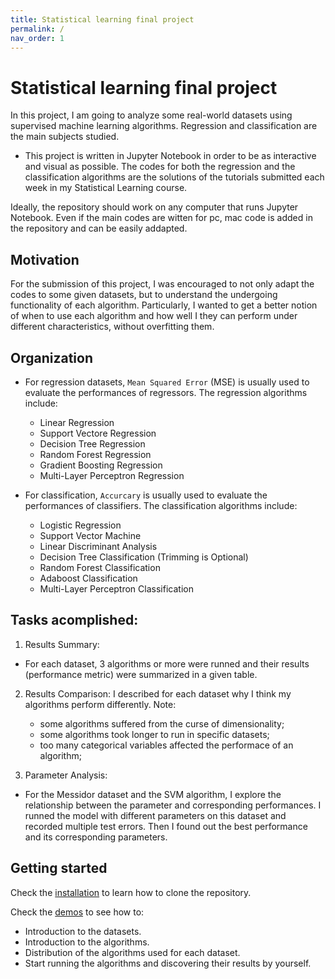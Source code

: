 ```yaml
---
title: Statistical learning final project
permalink: /
nav_order: 1
---
```


# Statistical learning final project

In this project, I am going to analyze some real-world datasets using supervised machine learning algorithms. Regression and classification are the main subjects studied.

  + This project is written in Jupyter Notebook in order to be as interactive and visual as possible. The codes for both the regression and the classification algorithms are the solutions of the tutorials submitted each week in my Statistical Learning course. 

Ideally, the repository should work on any computer that runs Jupyter Notebook. Even if the main codes are witten for pc, mac code is added in the repository and can be easily addapted. 

## Motivation

For the submission of this project, I was encouraged to not only adapt the codes to some given datasets, but to understand the undergoing functionality of each algorithm. Particularly, I wanted to get a better notion of when to use each algorithm and how well I they can perform under different characteristics, without overfitting them.   

## Organization

* For regression datasets, `Mean Squared Error` (MSE) is usually used to evaluate the performances of regressors. The regression algorithms include:
  + Linear Regression
  + Support Vectore Regression
  + Decision Tree Regression
  + Random Forest Regression
  + Gradient Boosting Regression
  + Multi-Layer Perceptron Regression
  
* For classification, `Accurcary` is usually used to evaluate the performances of classifiers. The classification algorithms include:
  + Logistic Regression 
  + Support Vector Machine
  + Linear Discriminant Analysis
  + Decision Tree Classification (Trimming is Optional)
  + Random Forest Classification
  + Adaboost Classification 
  + Multi-Layer Perceptron Classification

##  Tasks acomplished:
1. Results Summary:
  + For each dataset, 3 algorithms or more were runned and their results (performance metric) were summarized in a given table.
2. Results Comparison:
    I described for each dataset why I think my algorithms perform differently.
    Note:
    + some algorithms suffered from the curse of dimensionality;
    + some algorithms took longer to run in specific datasets;
    + too many categorical variables affected the performace of an algorithm;
    
3. Parameter Analysis:
  + For the Messidor dataset and the SVM algorithm, I explore the relationship between the parameter and corresponding performances. I runned the model with different parameters on this dataset and recorded multiple test errors. 
Then I found out the best performance and its corresponding parameters.

## Getting started

Check the [installation](pages/installation/installation.html) to learn how to clone the repository.

Check the [demos](pages/demos/demos.html) to see how to:
+ Introduction to the datasets.
+ Introduction to the algorithms.
+ Distribution of the algorithms used for each dataset.
+ Start running the algorithms and discovering their results by yourself.